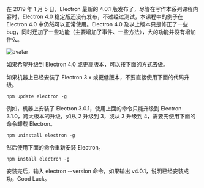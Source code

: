 在 2019 年 1 月 5 日，Electron 最新的 4.0.1 版发布了，尽管在写作本系列课程内容时，Electron 4.0
稳定版还没有发布，不过经过测试，本课程中的例子在 Electron 4.0 中仍然可以正常使用。Electron 4.0 及以上版本只是修正了一些
bug，同时还加了一些功能（主要增加了事件、一些方法），大的功能并没有增加什么。

![avatar](https://images.gitbook.cn/FhcdSyh54S_XjHCzpfpj-V_P41CJ)

如果希望升级到 Electron 4.0 或更高版本，可以按下面的方式去做。

如果机器上已经安装了 Electron 3.x 或更低版本，不要直接使用下面的代码升级。

    
    
    npm update electron -g
    

例如，机器上安装了 Electron 3.0.1，使用上面的命令只能升级到 Electron 3.1.0，跨大版本的升级，如从 2 升级到 3，或从 3
升级到 4，需要先使用下面的命令卸载 Electron。

    
    
    npm uninstall electron -g
    

然后使用下面的命令重新安装 Electron。

    
    
    npm install electron -g
    

安装完后，输入 electron --version 命令，如果输出 v4.0.1，说明已经安装成功，Good Luck。


